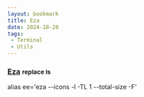 ```yaml
---
layout: bookmark
title: Eza
date: 2024-10-20
tags: 
 - Terminal
 - Utils
---
```


### [Eza](https://github.com/eza-community/eza) <small class="superscript">replace ls</small>

<span class="wordcode">alias ee='eza --icons -l -TL 1 --total-size -F'</span>

